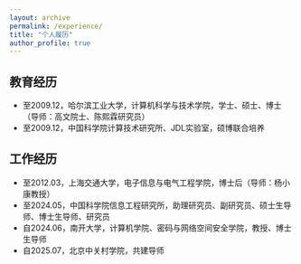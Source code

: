 ```yaml
---
layout: archive
permalink: /experience/
title: "个人履历"
author_profile: true
---
```


## 教育经历 
+ 至2009.12，哈尔滨工业大学，计算机科学与技术学院，学士、硕士、博士（导师：高文院士、陈熙霖研究员）
+ 至2009.12，中国科学院计算技术研究所、JDL实验室，硕博联合培养

## 工作经历
+ 至2012.03，上海交通大学，电子信息与电气工程学院，博士后（导师：杨小康教授） 
+ 至2024.05，中国科学院信息工程研究所，助理研究员、副研究员、硕士生导师、博士生导师、研究员  
+ 自2024.06，南开大学，计算机学院、密码与网络空间安全学院，教授、博士生导师
+ 自2025.07，北京中关村学院，共建导师
